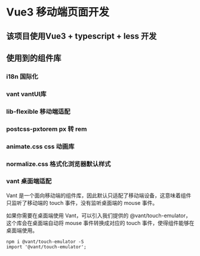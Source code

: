 # Vue3 移动端页面开发

## 该项目使用Vue3 + typescript + less 开发
## 使用到的组件库
### i18n 国际化
### vant vantUI库
### lib-flexible 移动端适配
### postcss-pxtorem px 转 rem
### animate.css css 动画库
### normalize.css 格式化浏览器默认样式
### vant 桌面端适配
Vant 是一个面向移动端的组件库，因此默认只适配了移动端设备，这意味着组件只监听了移动端的 touch 事件，没有监听桌面端的 mouse 事件。

如果你需要在桌面端使用 Vant，可以引入我们提供的 @vant/touch-emulator，这个库会在桌面端自动将 mouse 事件转换成对应的 touch 事件，使得组件能够在桌面端使用。
```
npm i @vant/touch-emulator -S
import '@vant/touch-emulator';
```

